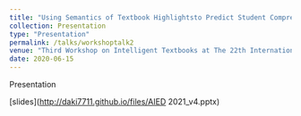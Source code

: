 ```yaml
---
title: "Using Semantics of Textbook Highlightsto Predict Student Comprehensionand Knowledge Retention"
collection: Presentation
type: "Presentation"
permalink: /talks/workshoptalk2
venue: "Third Workshop on Intelligent Textbooks at The 22th International Conference on Artificial Intelligence in Education (AIED’2021)"
date: 2020-06-15
---
```


Presentation 

[slides](http://daki7711.github.io/files/AIED 2021_v4.pptx)
